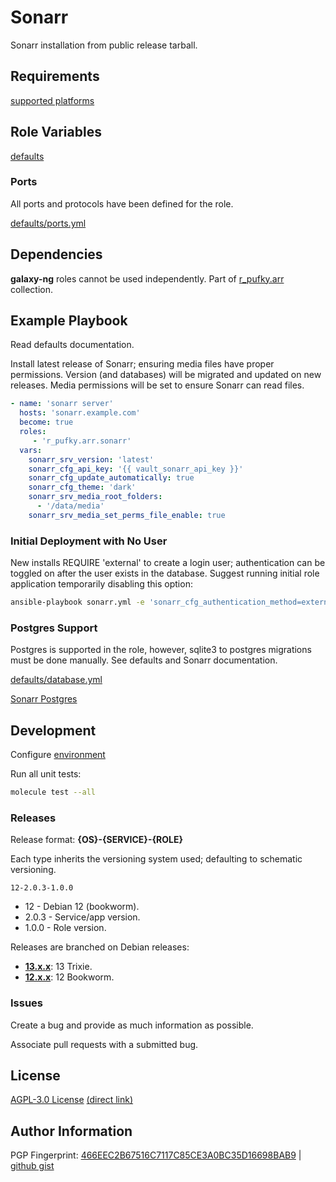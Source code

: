 # Sonarr
Sonarr installation from public release tarball.

## Requirements
[supported platforms](https://github.com/r-pufky/ansible_sonarr/blob/main/meta/main.yml)

## Role Variables
[defaults](https://github.com/r-pufky/ansible_sonarr/tree/main/defaults/main)

### Ports
All ports and protocols have been defined for the role.

[defaults/ports.yml](https://github.com/r-pufky/ansible_sonarr/blob/main/defaults/main/ports.yml)

## Dependencies
**galaxy-ng** roles cannot be used independently. Part of
[r_pufky.arr](https://github.com/r-pufky/ansible_collection_arr) collection.

## Example Playbook
Read defaults documentation.

Install latest release of Sonarr; ensuring media files have proper permissions.
Version (and databases) will be migrated and updated on new releases. Media
permissions will be set to ensure Sonarr can read files.
``` yaml
- name: 'sonarr server'
  hosts: 'sonarr.example.com'
  become: true
  roles:
     - 'r_pufky.arr.sonarr'
  vars:
    sonarr_srv_version: 'latest'
    sonarr_cfg_api_key: '{{ vault_sonarr_api_key }}'
    sonarr_cfg_update_automatically: true
    sonarr_cfg_theme: 'dark'
    sonarr_srv_media_root_folders:
      - '/data/media'
    sonarr_srv_media_set_perms_file_enable: true
```

### Initial Deployment with No User
New installs REQUIRE 'external' to create a login user; authentication can be
toggled on after the user exists in the database. Suggest running initial role
application temporarily disabling this option:

``` bash
ansible-playbook sonarr.yml -e 'sonarr_cfg_authentication_method=external'
```

### Postgres Support
Postgres is supported in the role, however, sqlite3 to postgres migrations must
be done manually. See defaults and Sonarr documentation.

[defaults/database.yml](https://github.com/r-pufky/ansible_sonarr/blob/main/defaults/main/database.yml)

[Sonarr Postgres](https://wiki.servarr.com/sonarr/postgres-setup)

## Development
Configure [environment](https://github.com/r-pufky/ansible_collection_docs/blob/main/ansible/environment.md)

Run all unit tests:
``` bash
molecule test --all
```

### Releases
Release format: **{OS}-{SERVICE}-{ROLE}**

Each type inherits the versioning system used; defaulting to schematic
versioning.

`12-2.0.3-1.0.0`

* 12 - Debian 12 (bookworm).
* 2.0.3 - Service/app version.
* 1.0.0 - Role version.

Releases are branched on Debian releases:

* **[13.x.x](https://github.com/r-pufky/ansible_sonarr)**: 13 Trixie.
* **[12.x.x](https://github.com/r-pufky/ansible_sonarr/tree/12.x)**: 12 Bookworm.

### Issues
Create a bug and provide as much information as possible.

Associate pull requests with a submitted bug.

## License
[AGPL-3.0 License](https://www.tldrlegal.com/license/gnu-affero-general-public-license-v3-agpl-3-0)
 [(direct link)](https://github.com/r-pufky/ansible_sonarr/blob/main/LICENSE)

## Author Information
PGP Fingerprint: [466EEC2B67516C7117C85CE3A0BC35D16698BAB9](https://keys.openpgp.org/vks/v1/by-fingerprint/466EEC2B67516C7117C85CE3A0BC35D16698BAB9)
| [github gist](https://gist.github.com/r-pufky/a8df36977c55b5bb20829267c4c49d22)
